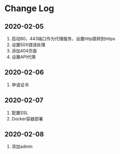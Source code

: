# Change Log

## 2020-02-05
1. 启动80，443端口作为代理服务，设置http跳转到https
2. 设置50X错误处理
3. 添加404页面
4. 设置API代理

## 2020-02-06
1. 申请证书

## 2020-02-07
1. 配置SSL
2. Docker容器部署

## 2020-02-08
1. 添加admin
